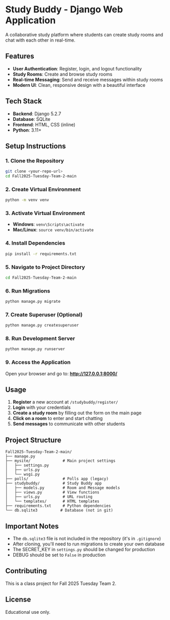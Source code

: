 # Study Buddy - Django Web Application

A collaborative study platform where students can create study rooms and chat with each other in real-time.

## Features

- **User Authentication**: Register, login, and logout functionality
- **Study Rooms**: Create and browse study rooms
- **Real-time Messaging**: Send and receive messages within study rooms
- **Modern UI**: Clean, responsive design with a beautiful interface

## Tech Stack

- **Backend**: Django 5.2.7
- **Database**: SQLite
- **Frontend**: HTML, CSS (inline)
- **Python**: 3.11+

## Setup Instructions

### 1. Clone the Repository
```bash
git clone <your-repo-url>
cd Fall2025-Tuesday-Team-2-main
```

### 2. Create Virtual Environment
```bash
python -m venv venv
```

### 3. Activate Virtual Environment
- **Windows**: `venv\Scripts\activate`
- **Mac/Linux**: `source venv/bin/activate`

### 4. Install Dependencies
```bash
pip install -r requirements.txt
```

### 5. Navigate to Project Directory
```bash
cd Fall2025-Tuesday-Team-2-main
```

### 6. Run Migrations
```bash
python manage.py migrate
```

### 7. Create Superuser (Optional)
```bash
python manage.py createsuperuser
```

### 8. Run Development Server
```bash
python manage.py runserver
```

### 9. Access the Application
Open your browser and go to: **http://127.0.0.1:8000/**

## Usage

1. **Register** a new account at `/studybuddy/register/`
2. **Login** with your credentials
3. **Create a study room** by filling out the form on the main page
4. **Click on a room** to enter and start chatting
5. **Send messages** to communicate with other students

## Project Structure

```
Fall2025-Tuesday-Team-2-main/
├── manage.py
├── mysite/              # Main project settings
│   ├── settings.py
│   ├── urls.py
│   └── wsgi.py
├── polls/               # Polls app (legacy)
├── studybuddy/          # Study Buddy app
│   ├── models.py        # Room and Message models
│   ├── views.py         # View functions
│   ├── urls.py          # URL routing
│   └── templates/       # HTML templates
├── requirements.txt     # Python dependencies
└── db.sqlite3          # Database (not in git)
```

## Important Notes

- The `db.sqlite3` file is not included in the repository (it's in `.gitignore`)
- After cloning, you'll need to run migrations to create your own database
- The SECRET_KEY in `settings.py` should be changed for production
- DEBUG should be set to `False` in production

## Contributing

This is a class project for Fall 2025 Tuesday Team 2.

## License

Educational use only.